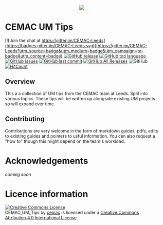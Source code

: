 <div align="center">
<a href="https://www.cemac.leeds.ac.uk/">
  <img src="https://github.com/cemac/CEMAC_UM_Tips/blob/master/Images/cemac.png"></a>
  <br>
</div>

# CEMAC UM Tips #

[![Join the chat at https://gitter.im/CEMAC-Leeds](https://badges.gitter.im/CEMAC-Leeds.svg)](https://gitter.im/CEMAC-Leeds?utm_source=badge&utm_medium=badge&utm_campaign=pr-badge&utm_content=badge) [![GitHub release](https://img.shields.io/github/release/cemac/CEMAC_UM_Tips.svg)](https://github.com/cemac/CEMAC_UM_Tips/releases) [![GitHub top language](https://img.shields.io/github/languages/top/cemac/CEMAC_UM_Tips.svg)](https://github.com/cemac/CEMAC_UM_Tips) [![GitHub issues](https://img.shields.io/github/issues/cemac/CEMAC_UM_Tips.svg)](https://github.com/cemac/CEMAC_UM_Tips/issues) [![GitHub last commit](https://img.shields.io/github/last-commit/cemac/CEMAC_UM_Tips.svg)](https://github.com/cemac/CEMAC_UM_Tips/commits/master) [![GitHub All Releases](https://img.shields.io/github/downloads/cemac/CEMAC_UM_Tips/total.svg)](https://github.com/cemac/CEMAC_UM_Tips/releases) ![GitHub](https://img.shields.io/github/license/cemac/CEMAC_UM_Tips.svg)
[![HitCount](http://hits.dwyl.io/{cemac}/{CEMAC_UM_Tips}.svg)](http://hits.dwyl.io/{cemac}/{CEMAC_UM_Tips})

## Overview

This a a collection of UM tips from the CEMAC team at Leeds. Split into various topics. These tips will be written up alongside existing UM projects so will expand over time.

## Contributing

Contributions are very welcome in the form of markdown guides, pdfs, edits to existing guides and pointers to usful information. You can also request a "how to" though this might depend on the team's workload.

# Acknowledgements #

*coming soon*

# Licence information #

<a rel="license" href="http://creativecommons.org/licenses/by/4.0/"><img alt="Creative Commons License" style="border-width:0" src="https://i.creativecommons.org/l/by/4.0/88x31.png" /></a><br /><span xmlns:dct="http://purl.org/dc/terms/" property="dct:title">CEMAC_UM_Tips</span> by <a xmlns:cc="http://creativecommons.org/ns#" href="http://cemac.leeds.ac.uk/" property="cc:attributionName" rel="cc:attributionURL">cemac</a> is licensed under a <a rel="license" href="http://creativecommons.org/licenses/by/4.0/">Creative Commons Attribution 4.0 International License</a>.
